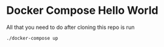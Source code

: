# Docker Compose Hello World 

All that you need to do after cloning this repo is run

    ./docker-compose up

